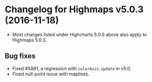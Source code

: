 # Changelog for Highmaps v5.0.3 (2016-11-18)
        
- Most changes listed under Highcharts 5.0.3 above also apply to Highmaps 5.0.3.

## Bug fixes
- Fixed #5881, a regression with `colorAxis.update` in v5.0.
- Fixed null-point issue with maplines.